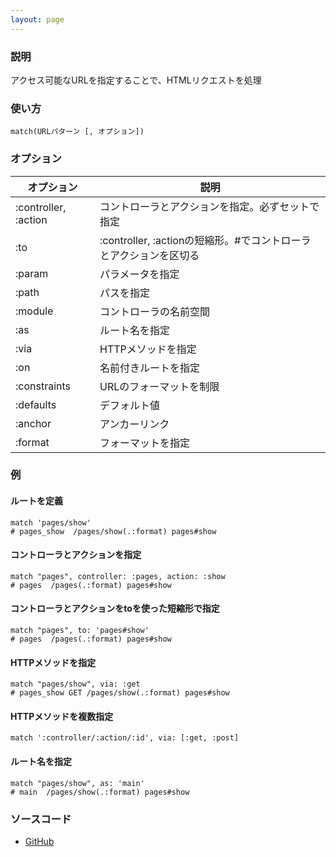 ```yaml
---
layout: page
---
```

### 説明
アクセス可能なURLを指定することで、HTMLリクエストを処理

### 使い方
    match(URLパターン [, オプション])

### オプション

| オプション                | 説明                                              |
|----------------------|---------------------------------------------------|
| :controller, :action | コントローラとアクションを指定。必ずセットで指定                     |
| :to                  | :controller, :actionの短縮形。\#でコントローラとアクションを区切る |
| :param               | パラメータを指定                                        |
| :path                | パスを指定                                           |
| :module              | コントローラの名前空間                                   |
| :as                  | ルート名を指定                                        |
| :via                 | HTTPメソッドを指定                                     |
| :on                  | 名前付きルートを指定                                   |
| :constraints         | URLのフォーマットを制限                                   |
| :defaults            | デフォルト値                                           |
| :anchor              | アンカーリンク                                           |
| :format              | フォーマットを指定                                       |

### 例
#### ルートを定義
    match 'pages/show'
    # pages_show  /pages/show(.:format) pages#show

#### コントローラとアクションを指定
    match "pages", controller: :pages, action: :show
    # pages  /pages(.:format) pages#show

#### コントローラとアクションをtoを使った短縮形で指定
    match "pages", to: 'pages#show'
    # pages  /pages(.:format) pages#show

#### HTTPメソッドを指定
    match "pages/show", via: :get
    # pages_show GET /pages/show(.:format) pages#show

#### HTTPメソッドを複数指定
    match ':controller/:action/:id', via: [:get, :post]

#### ルート名を指定
    match "pages/show", as: 'main'
    # main  /pages/show(.:format) pages#show

### ソースコード
* [GitHub](https://github.com/rails/rails/blob/f33d52c95217212cbacc8d5e44b5a8e3cdc6f5b3/actionpack/lib/action_dispatch/routing/mapper.rb#L590)